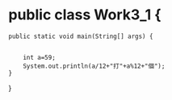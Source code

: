 # public class Work3_1 {

	public static void main(String[] args) {


		int a=59;
		System.out.println(a/12+"打"+a%12+"個");
	}

}

